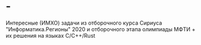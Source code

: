 # -
Интересные (ИМХО) задачи из отборочного курса Сириуса "Информатика.Регионы" 2020 и отборочного этапа олимпиады МФТИ + их решения на языках C/C++/Rust
